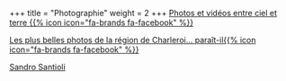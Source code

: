 +++
title = "Photographie"
weight = 2
+++
[Photos et vidéos entre ciel et terre {{% icon icon="fa-brands fa-facebook" %}}](https://www.facebook.com/groups/declics)

[Les plus belles photos de la région de Charleroi... paraît-il{{% icon icon="fa-brands fa-facebook" %}}](https://www.facebook.com/groups/annie.ggoffaux)

[Sandro Santioli](https://www.instagram.com/sandrosantioliphoto)
